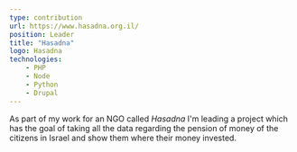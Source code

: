 ```yaml
---
type: contribution
url: https://www.hasadna.org.il/
position: Leader
title: "Hasadna"
logo: Hasadna
technologies: 
    - PHP
    - Node
    - Python
    - Drupal
---
```

As part of my work for an NGO called *Hasadna* I'm leading a project which has the goal of taking all the data regarding 
the pension of money of the citizens in Israel and show them where their money invested.
